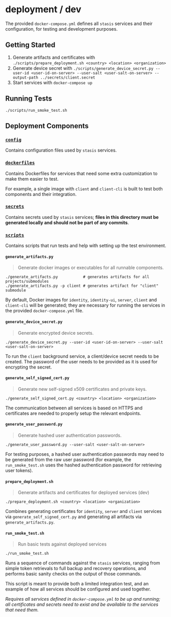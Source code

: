 # deployment / dev

The provided `docker-compose.yml` defines all `stasis` services and their configuration, for testing and development
purposes.

## Getting Started

1) Generate artifacts and certificates with `./scripts/prepare_deployment.sh <country> <location> <organization>`
2) Generate device secret with `./scripts/generate_device_secret.py --user-id <user-id-on-server> --user-salt <user-salt-on-server> --output-path ../secrets/client.secret`
3) Start services with `docker-compose up`

## Running Tests

`./scripts/run_smoke_test.sh`

## Deployment Components

### [`config`](./config)

Contains configuration files used by `stasis` services.

### [`dockerfiles`](./dockerfiles)

Contains Dockerfiles for services that need some extra customization to make them easier to test.

For example, a single image with `client` and `client-cli` is built to test both components and their integration.

### [`secrets`](./secrets)

Contains secrets used by `stasis` services; **files in this directory must be generated locally and should not be part
of any commits**.

### [`scripts`](./scripts)

Contains scripts that run tests and help with setting up the test environment.

#### `generate_artifacts.py`

> Generate docker images or executables for all runnable components.

```
./generate_artifacts.py           # generates artifacts for all projects/submodules
./generate_artifacts.py -p client # generates artifact for "client" submodule
```

By default, Docker images for `identity`, `identity-ui`, `server`, `client` and `client-cli` will be generated; they are
necessary for running the services in the provided `docker-compose.yml` file.

#### `generate_device_secret.py`

> Generate encrypted device secrets.

```
./generate_device_secret.py --user-id <user-id-on-server> --user-salt <user-salt-on-server>
```

To run the `client` background service, a client/device secret needs to be created. The password of the user needs to be
provided as it is used for encrypting the secret.

#### `generate_self_signed_cert.py`

> Generate new self-signed x509 certificates and private keys.

```
./generate_self_signed_cert.py <country> <location> <organization>
```

The communication between all services is based on HTTPS and certificates are needed to properly setup the relevant
endpoints.

#### `generate_user_password.py`

> Generate hashed user authentication passwords.

```
./generate_user_password.py --user-salt <user-salt-on-server>
```

For testing purposes, a hashed user authentication passwords may need to be generated from the raw user password
(for example, the `run_smoke_test.sh` uses the hashed authentication password for retrieving user tokens).

#### `prepare_deployment.sh`

> Generate artifacts and certificates for deployed services (dev)

```
./prepare_deployment.sh <country> <location> <organization>
```

Combines generating certificates for `identity`, `server` and `client` services via `generate_self_signed_cert.py` and
generating all artifacts via `generate_artifacts.py`.

#### `run_smoke_test.sh`

> Run basic tests against deployed services

```
./run_smoke_test.sh
```

Runs a sequence of commands against the `stasis` services, ranging from simple token retrievals to full backup and
recovery operations, and performs basic sanity checks on the output of those commands.

This script is meant to provide both a limited integration test, and an example of how all services should be configured
and used together.

*Requires all services defined in `docker-compose.yml` to be up and running; all certificates and secrets need to exist
and be available to the services that need them.*
